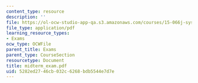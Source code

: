```yaml
---
content_type: resource
description: ''
file: https://ol-ocw-studio-app-qa.s3.amazonaws.com/courses/15-066j-system-optimization-and-analysis-for-manufacturing-summer-2003/5282ed2746cb032c6268bdb5544e7d7e_midterm_exam.pdf
file_type: application/pdf
learning_resource_types:
- Exams
ocw_type: OCWFile
parent_title: Exams
parent_type: CourseSection
resourcetype: Document
title: midterm_exam.pdf
uid: 5282ed27-46cb-032c-6268-bdb5544e7d7e
---
```

